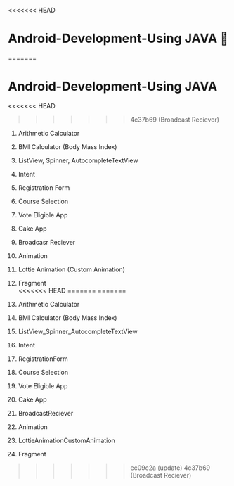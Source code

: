 <<<<<<< HEAD
# Android-Development-Using JAVA 📱

=======
# Android-Development-Using JAVA

<<<<<<< HEAD
>>>>>>> 4c37b69 (Broadcast Reciever)
1. Arithmetic Calculator<br>
2. BMI Calculator (Body Mass Index)<br>
3. ListView, Spinner, AutocompleteTextView<br>
4. Intent<br>
5. Registration Form<br>
6. Course Selection<br>
7. Vote Eligible App<br>
8. Cake App<br>
9. Broadcasr Reciever<br>
10. Animation<br>
11. Lottie Animation (Custom Animation)<br>
12. Fragment<br>
<<<<<<< HEAD
=======
=======

1. Arithmetic Calculator<br>
2. BMI Calculator (Body Mass Index)<br>
3. ListView_Spinner_AutocompleteTextView<br>
4. Intent<br>
5. RegistrationForm<br> 
6. Course Selection<br>
7. Vote Eligible App<br>
8. Cake App<br>
9. BroadcastReciever<br>
10. Animation<br>
11. LottieAnimationCustomAnimation<br>
12. Fragment<br>


>>>>>>> ec09c2a (update)
>>>>>>> 4c37b69 (Broadcast Reciever)
